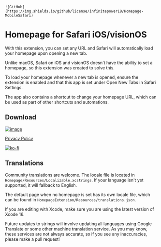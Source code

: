     ![GitHub](https://img.shields.io/github/license/infinitepower18/Homepage-MobileSafari)

# Homepage for Safari iOS/visionOS

With this extension, you can set any URL and Safari will automatically load your homepage upon opening a new tab.

Unlike macOS, Safari on iOS and visionOS doesn't have the ability to set a homepage, so this extension was created to solve this.

To load your homepage whenever a new tab is opened, ensure the extension is enabled and that this app is set under Open New Tabs in Safari Settings.

The app also contains a shortcut to change your homepage URL, which can be used as part of other shortcuts and automations.

## Download

[![image](https://ahnafmahmud.com/files/badges/AppStore.svg)](https://apps.apple.com/app/homepage-for-safari/id6481118559)

[Privacy Policy](https://ahnafmahmud.com/apps/Homepage/PrivacyPolicy.html)

[![ko-fi](https://ko-fi.com/img/githubbutton_sm.svg)](https://ko-fi.com/F1F1K06VY)

## Translations

Community translations are welcome. The locale file is located in `Homepage/Resources/Localizable.xcstrings`. If your language isn't yet supported, it will fallback to English.

The default page when no homepage is set has its own locale file, which can be found in `HomepageExtension/Resources/translations.json`.

If you are editing with Xcode, make sure you are using the latest version of Xcode 16.

Future updates to strings will involve updating all languages using Google Translate or some other machine translation service. As you may know, these services are not always accurate, so if you see any inaccuracies, please make a pull request!
